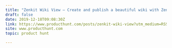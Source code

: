 ```yaml
---
title: "Zenkit Wiki View — Create and publish a beautiful wiki with Zenkit"
draft: false
date: 2019-12-18T09:08:30Z
link: https://www.producthunt.com/posts/zenkit-wiki-view?utm_medium=RSS&utm_source=hune
site: www.producthunt.com
topic: product hunt  

---
```

